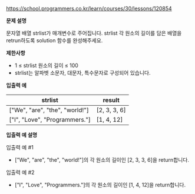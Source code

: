 https://school.programmers.co.kr/learn/courses/30/lessons/120854

**문제 설명**

문자열 배열 strlist가 매개변수로 주어집니다. strlist 각 원소의 길이를 담은 배열을 retrun하도록 solution 함수를 완성해주세요.

**제한사항**

- 1 ≤ strlist 원소의 길이 ≤ 100
- strlist는 알파벳 소문자, 대문자, 특수문자로 구성되어 있습니다.

**입출력 예**

| strlist                        | 	result       |
|--------------------------------|---------------|
| ["We", "are", "the", "world!"] | 	[2, 3, 3, 6] |
| ["I", "Love", "Programmers."]  | 	[1, 4, 12]   |

**입출력 예 설명**

입출력 예 #1

- ["We", "are", "the", "world!"]의 각 원소의 길이인 [2, 3, 3, 6]을 return합니다.

입출력 예 #2

- ["I", "Love", "Programmers."]의 각 원소의 길이인 [1, 4, 12]을 return합니다.